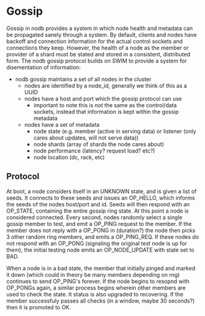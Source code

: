 # Gossip

Gossip in nodb provides a system in which node health and metadata can be propagated sanely through a system. By default, clients and nodes have backoff and connection information for the actual control sockets and connections they keep. However, the health of a node as the member or provider of a shard must be stated and stored in a consistent, distributed form. The nodb gossip protocol builds on SWIM to provide a system for disementation of information:

- nodb gossip maintains a set of all nodes in the cluster
  - nodes are identified by a node\_id, generally we think of this as a UUID
  - nodes have a host and port which the gossip protocol can use
    - important to note this is _not_ the same as the control/data sockets, instead that information is kept within the gossip metadata
  - nodes have a set of metadata
    - node state (e.g. member (active in serving data) or listener (only cares about updates, will not serve data))
    - node shards (array of shards the node cares about)
    - node performance (latency? request load? etc?)
    - node location (dc, rack, etc)


## Protocol

At boot, a node considers itself in an UNKNOWN state, and is given a list of seeds. It connects to these seeds and issues an OP\_HELLO, which informs the seeds of the nodes host/port and id. Seeds will then respond with an OP\_STATE, containing the entire gossip ring state. At this point a node is considered connected. Every second, nodes randomly select a single gossip member to test, and emit a OP\_PING request to the member. If the member does not reply with a OP\_PONG in (duration?) the node then picks 3 other random ring members, and emits a OP\_PING\_REQ. If these nodes do not respond with an OP\_PONG (signaling the original test node is up for them), the initial testing node emits an OP\_NODE\_UPDATE with state set to BAD.

When a node is in a bad state, the member that initially pinged and marked it down (which could in theory be many members depending on rng) continues to send OP\_PING's forever. If the node begins to resopnd with OP\_PONGs again, a similar process begins wherein other members are used to check the state. It status is also upgraded to recovering. If the member successfuly passes all checks (in a window, maybe 30 seconds?) then it is promoted to OK.
